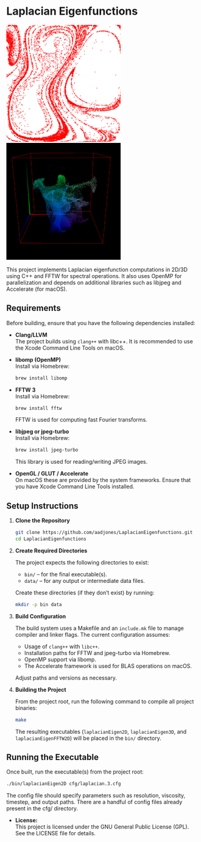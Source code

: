 # Laplacian Eigenfunctions
<p >
  <img src="assets/FFTW_2D.png" width="300" /> <img src="assets/3D.png" width="300" />
</p>

This project implements Laplacian eigenfunction computations in 2D/3D using C++ and FFTW for spectral operations. It also uses OpenMP for parallelization and depends on additional libraries such as libjpeg and Accelerate (for macOS).

## Requirements

Before building, ensure that you have the following dependencies installed:

- **Clang/LLVM**  
  The project builds using `clang++` with libc++. It is recommended to use the Xcode Command Line Tools on macOS.

- **libomp (OpenMP)**  
  Install via Homebrew:
  ```bash
  brew install libomp
  ```

- **FFTW 3**  
  Install via Homebrew:
  ```bash
  brew install fftw
  ```
  FFTW is used for computing fast Fourier transforms.

- **libjpeg or jpeg-turbo**  
  Install via Homebrew:
  ```bash
  brew install jpeg-turbo
  ```
  This library is used for reading/writing JPEG images.

- **OpenGL / GLUT / Accelerate**  
  On macOS these are provided by the system frameworks. Ensure that you have Xcode Command Line Tools installed.

## Setup Instructions

1. **Clone the Repository**

   ```bash
   git clone https://github.com/aadjones/LaplacianEigenfunctions.git
   cd LaplacianEigenfunctions
   ```

2. **Create Required Directories**

   The project expects the following directories to exist:
   - `bin/` – for the final executable(s).
   - `data/` – for any output or intermediate data files.

   Create these directories (if they don’t exist) by running:

   ```bash
   mkdir -p bin data
   ```

3. **Build Configuration**

   The build system uses a Makefile and an `include.mk` file to manage compiler and linker flags. The current configuration assumes:
   - Usage of `clang++` with `libc++`.
   - Installation paths for FFTW and jpeg-turbo via Homebrew.
   - OpenMP support via libomp.
   - The Accelerate framework is used for BLAS operations on macOS.

   Adjust paths and versions as necessary.

4. **Building the Project**

   From the project root, run the following command to compile all project binaries:

   ```bash
   make
   ```

   The resulting executables (`laplacianEigen2D`, `laplacianEigen3D`, and `laplacianEigenFFTW2D`) will be placed in the `bin/` directory.

## Running the Executable

Once built, run the executable(s) from the project root:

```bash
./bin/laplacianEigen2D cfg/laplacian.3.cfg
```

The config file should specify parameters such as resolution, viscosity, timestep, and output paths. There are a handful of config files already present in the cfg/ directory.

- **License:**  
  This project is licensed under the GNU General Public License (GPL). See the LICENSE file for details.

